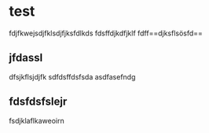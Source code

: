 # test

fdjfkwejsdjfklsdjfjksfdlkds
fdsffdjkdfjklf
fdff==djksflsösfd==

## jfdassl

dfsjkflsjdjfk
sdfdsffdsfsda
asdfasefndg

## fdsfdsfslejr

fsdjklaflkaweoirn